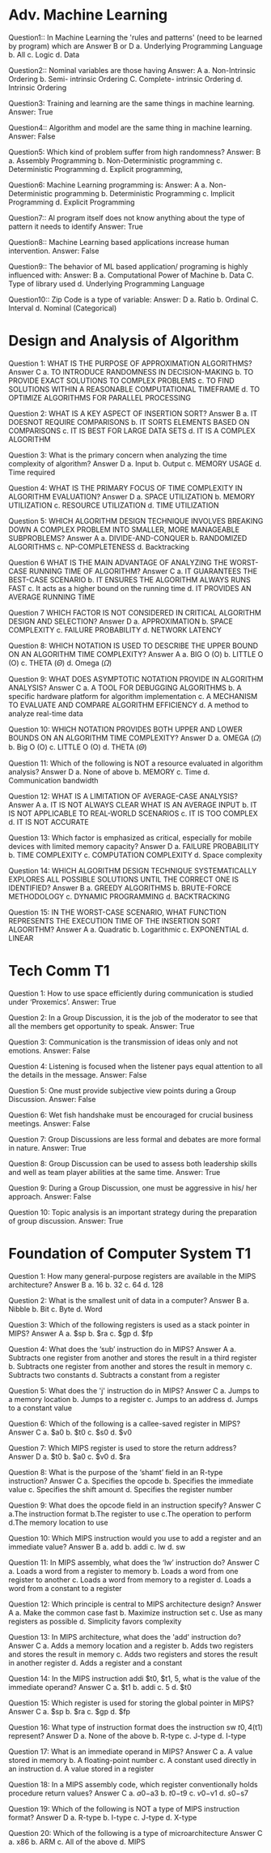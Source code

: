 # Adv. Machine Learning 
Question1:: In Machine Learning the 'rules and patterns' (need to be learned by program) which are
Answer B or D
a. Underlying Programming Language
b. All
c. Logic
d. Data

Question2:: Nominal variables are those having
Answer: A
a. Non-Intrinsic Ordering
b. Semi- intrinsic Ordering
C. Complete- intrinsic Ordering
d. Intrinsic Ordering

Question3: Training and learning are the same things in machine learning.
Answer: True

Question4:: Algorithm and model are the same thing in machine learning.
Answer: False

Question5: Which kind of problem suffer from high randomness?
Answer: B
a. Assembly Programming
b. Non-Deterministic programming
c. Deterministic Programming
d. Explicit programming,

Question6: Machine Learning programming is:
Answer: A
a. Non-Deterministic programming
b. Deterministic Programming
c. Implicit Programming
d. Explicit Programming

Question7:: Al program itself does not know anything about the type of pattern it needs to identify
Answer: True

Question8:: Machine Learning based applications increase human intervention.
Answer: False

Question9:: The behavior of ML based application/ programing is highly influenced with:
Answer: B
a. Computational Power of Machine
b. Data
C. Type of library used
d. Underlying Programming Language

Question10:: Zip Code is a type of variable:
Answer: D
a. Ratio
b. Ordinal
C. Interval
d. Nominal (Categorical)

# Design and Analysis of Algorithm
Question 1: WHAT IS THE PURPOSE OF APPROXIMATION ALGORITHMS?
Answer C
a. TO INTRODUCE RANDOMNESS IN DECISION-MAKING
b. TO PROVIDE EXACT SOLUTIONS TO COMPLEX PROBLEMS
c. TO FIND SOLUTIONS WITHIN A REASONABLE COMPUTATIONAL TIMEFRAME
d. TO OPTIMIZE ALGORITHMS FOR PARALLEL PROCESSING

Question 2: WHAT IS A KEY ASPECT OF INSERTION SORT?
Answer B
a. IT DOESNOT REQUIRE COMPARISONS
b. IT SORTS ELEMENTS BASED ON COMPARISONS
c. IT IS BEST FOR LARGE DATA SETS
d. IT IS A COMPLEX ALGORITHM

Question 3: What is the primary concern when analyzing the time complexity of algorithm? 
Answer D
a. Input
b. Output
c. MEMORY USAGE
d. Time required

Question 4: WHAT IS THE PRIMARY FOCUS OF TIME COMPLEXITY IN ALGORITHM EVALUATION?
Answer D
a. SPACE UTILIZATION
b. MEMORY UTILIZATION
c. RESOURCE UTILIZATION
d. TIME UTILIZATION

Question 5: WHICH ALGORITHM DESIGN TECHNIQUE INVOLVES BREAKING DOWN A COMPLEX PROBLEM INTO SMALLER, MORE MANAGEABLE SUBPROBLEMS?
Answer A
a. DIVIDE-AND-CONQUER
b. RANDOMIZED ALGORITHMS
c. NP-COMPLETENESS
d. Backtracking

Question 6 WHAT IS THE MAIN ADVANTAGE OF ANALYZING THE WORST-CASE RUNNING TIME OF ALGORITHM?
Answer C
a. IT GUARANTEES THE BEST-CASE SCENARIO
b. IT ENSURES THE ALGORITHM ALWAYS RUNS FAST
c. It acts as a higher bound on the running time
d. IT PROVIDES AN AVERAGE RUNNING TIME

Question 7 WHICH FACTOR IS NOT CONSIDERED IN CRITICAL ALGORITHM DESIGN AND SELECTION?
Answer D
a. APPROXIMATION
b. SPACE COMPLEXITY
c. FAILURE PROBABILITY
d. NETWORK LATENCY

Question 8: WHICH NOTATION IS USED TO DESCRIBE THE UPPER BOUND ON AN ALGORITHM TIME COMPLEXITY?
Answer A
a. BIG O (O)
b. LITTLE O (O)
c. THETA (𝛩)
d. Omega (𝛺)

Question 9: WHAT  DOES ASYMPTOTIC NOTATION PROVIDE IN ALGORITHM ANALYSIS?
Answer C
a. A TOOL FOR DEBUGGING ALGORITHMS
b. A specific hardware platform for algorithm implementation 
c. A MECHANISM TO EVALUATE AND COMPARE ALGORITHM EFFICIENCY
d. A method to analyze real-time data

Question 10: WHICH NOTATION PROVIDES BOTH UPPER AND LOWER BOUNDS ON AN ALGORITHM TIME COMPLEXITY?
Answer D
a. OMEGA (𝛺)
b. Big O (O)
c. LITTLE O (O)
d. THETA (𝛩)

Question 11: Which of the following is NOT a resource evaluated in algorithm analysis? 
Answer D
a. None of above
b. MEMORY
c. Time
d. Communication bandwidth

Question 12: WHAT IS A LIMITATION OF AVERAGE-CASE ANALYSIS?
Answer A
a. IT IS NOT ALWAYS CLEAR WHAT IS AN AVERAGE INPUT
b. IT IS NOT APPLICABLE TO REAL-WORLD SCENARIOS
c. IT IS TOO COMPLEX
d. IT IS NOT ACCURATE

Question 13: Which factor is emphasized as critical, especially for mobile devices with limited memory capacity? 
Answer D
a. FAILURE PROBABILITY
b. TIME COMPLEXITY
c. COMPUTATION COMPLEXITY
d. Space complexity

Question 14: WHICH ALGORITHM DESIGN TECHNIQUE SYSTEMATICALLY EXPLORES ALL POSSIBLE SOLUTIONS UNTIL THE CORRECT ONE IS IDENTIFIED?
Answer B
a. GREEDY ALGORITHMS
b. BRUTE-FORCE METHODOLOGY
c. DYNAMIC PROGRAMMING
d. BACKTRACKING

Question 15: IN THE WORST-CASE SCENARIO, WHAT FUNCTION REPRESENTS THE EXECUTION TIME OF THE INSERTION SORT ALGORITHM?
Answer A
a. Quadratic
b. Logarithmic
c. EXPONENTIAL
d. LINEAR

# Tech Comm T1
Question 1: How to use space efficiently during communication is studied under ‘Proxemics’.
Answer: True
 
Question 2: In a Group Discussion, it is the job of the moderator to see that all the members get opportunity to speak.
Answer: True
 
Question 3: Communication is the transmission of ideas only and not emotions.
Answer: False
 
Question 4: Listening is focused when the listener pays equal attention to all the details in the message.
Answer: False
 
Question 5: One must provide subjective view points during a Group Discussion.
Answer: False
 
Question 6: Wet fish handshake must be encouraged for crucial business meetings.
Answer: False
 
Question 7: Group Discussions are less formal and debates are more formal in nature.
Answer: True
 
Question 8: Group Discussion can be used to assess both leadership skills and well as team player abilities at the same time.
Answer: True
 
Question 9: During a Group Discussion, one must be aggressive in his/ her approach.
Answer: False
 
Question 10: Topic analysis is an important strategy during the preparation of group discussion.
Answer: True

# Foundation of Computer System T1

Question 1: How many general-purpose registers are available in the MIPS architecture?
Answer B
a. 16
b. 32
c. 64
d. 128

Question 2: What is the smallest unit of data in a computer?
Answer B
a. Nibble
b. Bit
c. Byte
d. Word

Question 3: Which of the following registers is used as a stack pointer in MIPS?
Answer A
a. $sp
b. $ra
c. $gp
d. $fp

Question 4: What does the ‘sub’ instruction do in MIPS?
Answer A
a. Subtracts one register from another and stores the result in a third register
b. Subtracts one register from another and stores the result in memory
c. Subtracts two constants
d. Subtracts a constant from a register

Question 5: What does the 'j' instruction do in MIPS?
Answer C
a. Jumps to a memory location
b. Jumps to a register
c. Jumps to an address
d. Jumps to a constant value

Question 6: Which of the following is a callee-saved register in MIPS?
Answer C
a. $a0
b. $t0
c. $s0
d. $v0

Question 7: Which MIPS register is used to store the return address?
Answer D
a. $t0
b. $a0
c. $v0
d. $ra

Question 8: What is the purpose of the ‘shamt’ field in an R-type instruction?
Answer C
a. Specifies the opcode
b. Specifies the immediate value
c. Specifies the shift amount
d. Specifies the register number

Question 9: What does the opcode field in an instruction specify?
Answer C
a.The instruction format
b.The register to use
c.The operation to perform
d.The memory location to use

Question 10: Which MIPS instruction would you use to add a register and an immediate value?
Answer B
a. add
b. addi
c. lw
d. sw

Question 11: In MIPS assembly, what does the ‘lw’ instruction do?
Answer C
a. Loads a word from a register to memory
b. Loads a word from one register to another
c. Loads a word from memory to a register
d. Loads a word from a constant to a register

Question 12: Which principle is central to MIPS architecture design?
Answer A
a. Make the common case fast
b. Maximize instruction set
c. Use as many registers as possible
d. Simplicity favors complexity

Question 13: In MIPS architecture, what does the 'add' instruction do?
Answer C
a. Adds a memory location and a register
b. Adds two registers and stores the result in memory
c. Adds two registers and stores the result in another register
d. Adds a register and a constant

Question 14: In the MIPS instruction addi $t0, $t1, 5, what is the value of the immediate operand?
Answer C
a. $t1
b. addi
c. 5
d. $t0

Question 15: Which register is used for storing the global pointer in MIPS?
Answer C
a. $sp
b. $ra
c. $gp
d. $fp

Question 16: What type of instruction format does the instruction sw $t0, 4($t1) represent?
Answer D
a. None of the above
b. R-type
c. J-type
d. I-type

Question 17: What is an immediate operand in MIPS?
Answer C
a. A value stored in memory
b. A floating-point number
c. A constant used directly in an instruction
d. A value stored in a register

Question 18: In a MIPS assembly code, which register conventionally holds procedure return values?
Answer C
a. $a0-$a3
b. $t0-$t9
c. $v0-$v1
d. $s0-$s7

Question 19: Which of the following is NOT a type of MIPS instruction format?
Answer D
a. R-type
b. I-type
c. J-type
d. X-type

Question 20: Which of the following is a type of microarchitecture
Answer C
a. x86
b. ARM
c. All of the above
d. MIPS
